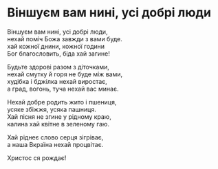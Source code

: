 Віншуєм вам нині, усі добрі люди
================================================================

Віншуєм вам нині, усі добрі люди,  
нехай поміч Божа завжди з вами буде.  
хай кожної днини, кожної години  
Бог благословить, біда хай загине!

Будьте здорові разом з діточками,  
нехай смутку й горя не буде між вами,  
худібка і бджілка нехай виростає,  
а град, вогонь, туча нехай вас минає.

Нехай добре родить жито і пшениця,  
усяке збіжжя, усяка пашниця.  
Хай пісня не згине у рідному краю,  
калина хай квітне в зеленому гаю.

Хай ріднеє слово серця зігріває,  
а наша Вкраїна нехай процвітає.

Христос ся рождає! 
